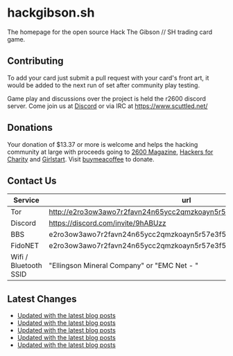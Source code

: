 # hackgibson.sh
The homepage for the open source Hack The Gibson // SH trading card game.


## Contributing

To add your card just submit a pull request with your card's front art, it would be added to the next run of set after community play testing.

Game play and discussions over the project is held the r2600 discord server. Come join us at [Discord](https://discord.com/invite/9hABUzz) or via IRC at https://www.scuttled.net/


## Donations

Your donation of $13.37 or more is welcome and helps the hacking community at large with proceeds going to [2600 Magazine](https://2600.com/), [Hackers for Charity](https://hackersforcharity.org) and [Girlstart](https://girlstart.org).  Visit [buymeacoffee](https://www.buymeacoffee.com/hackgibson.sh) to donate.


## Contact Us

Service | url
-|-
Tor | http://e2ro3ow3awo7r2favn24n65ycc2qmzkoayn5r57e3f56nvjwdcgg32ad.onion
Discord | https://discord.com/invite/9hABUzz
BBS | e2ro3ow3awo7r2favn24n65ycc2qmzkoayn5r57e3f56nvjwdcgg32ad.onion:23
FidoNET | e2ro3ow3awo7r2favn24n65ycc2qmzkoayn5r57e3f56nvjwdcgg32ad.onion:24554
Wifi / Bluetooth SSID | "Ellingson Mineral Company" or "EMC Net - <fidonet address>"

## Latest Changes
<!-- BLOG-POST-LIST:START -->
- [Updated with the latest blog posts](https://github.com/DFW2600/hackgibson.sh/commit/730d9a7718e200928edb715659a4ef685ca9ba06)
- [Updated with the latest blog posts](https://github.com/DFW2600/hackgibson.sh/commit/3793807e754b9464597a897c5c26a359ba806a31)
- [Updated with the latest blog posts](https://github.com/DFW2600/hackgibson.sh/commit/79a894f9c4491ff38101c87ab602efd9703f6b45)
- [Updated with the latest blog posts](https://github.com/DFW2600/hackgibson.sh/commit/1f61f6776712a5c8f529a26f94346e0c2290390c)
- [Updated with the latest blog posts](https://github.com/DFW2600/hackgibson.sh/commit/0fd27e164f20cae3e0a32f0e3c73e246d6358e86)
<!-- BLOG-POST-LIST:END -->
